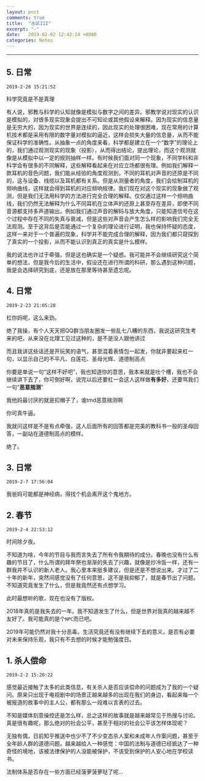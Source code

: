 ```yaml
---
layout: post
comments: true
title:  "水区III"
excerpt: "-"
date:   2019-02-02 12:42:24 +0000
categories: Notes
---
```


<script type="text/javascript"
  src="https://cdn.mathjax.org/mathjax/latest/MathJax.js?config=TeX-AMS-MML_HTMLorMML">
</script>
---

## 5. 日常

`2019-2-26 15:21:52`

科学究竟是不是真理

有人说，邪教与科学的认知就像是模拟与数字之间的差异。邪教学说对现实的认识是模拟的，对很多现实现象会提出不可知论或其他假设来解释。因为现实的信息量是无穷大的，因为现实的世界是连续的，因此现实的处理很困难，现在常用的计算机技术都是采用有限的数字量对模拟的逼近，这样会损失大量的信息量，从而不能保证科学的准确性。从抽象一点的角度来看，科学都是建立在一个“数字”的理论上的，我们通过观测现实的现象（投影），从而得出结论，提出理论，而这个观测就像是从模拟中以一定的规则抽样一样。有时候我们面对同一个现象，不同学科和非科学会有很多的不同解释，这些解释看起来在对应立场都很有理。例如我们解释一款耳机的音色问题，我们能从经验的角度观测到，不同的耳机对声音的还原是不同的，这与设备、线缆以及耳机都有关系。但是从测量者的角度，我们会绘制耳机的频响曲线，这样就会得到耳机的对应频响规律。我们现在对这个现实的现象做了观测，但是我们无法用科学的方法进行完全合理的解释。仅仅通过这样一个频响曲线，我们仍然无法解释为什么不同耳机在立体声的还原上甚至存在差异，即使不同音源都支持多声道输出。例如我们通过声音的解码与放大角度，只能知道信号在这个过程中存在不同的失真与衰减，但是这些对声音会产生怎么样的影响我们完全无法观测。至于这背后是否能通过一个复杂的理论进行证明，我也保持怀疑的态度，这样一来对于一个普遍的现象，科学并不能完成合理的解释，因为我们都只窥探到了真实的一个投影，从而不能认识到真正的真实是什么模样。

我的说法也许过于牵强，但是这也确实是一个疑惑。我可能并不会继续研究这个简单的想法，但是我今后的生活中，假设还在进行所谓的科研，那么遇到这种问题，我是会选择研究到底，还是放在那里等待甚至遗忘呢。







## 4. 日常

`2019-2-23 21:05:28`

杠你妈呢，这么来劲。

绝了我操，有个人天天把QQ群当朋友圈发一些乱七八糟的东西，我说这研究生考来的吧，从来没在北理工见过这种的，是不是没人跟他讲过

而且我讲这些话还是开玩笑的语气，甚至混着表情包一起发，你就非要起来杠一句，以显示自己的不平凡、白莲花、圣母光辉、道德制高点

你要是单说一句“这样不好吧”，我也知道你的意思，我本来就是吐个槽，我也不会继续讲下去了，你可倒好啊，说完以后还要杠一会这人这样做**有多好**，还要骂我们一句“**恶意揣测**”

我他妈最讨厌的就是扣帽子了，谁tmd恶意揣测啊

你可真牛逼。

我就问这样是不是有点牵强，这人后面所有的回答都是完美的教科书一般的圣母回答，一副站在道德制高点的模样。

绝了。



## 3. 日常

`2019-2-7 17:56:04`

我爸妈可能都是神经病，得找个机会离开这个鬼地方。





## 2. 春节

`2019-2-4 22:53:12`

时间除夕夜。

不知道为啥，今年的节目与我而言失去了所有令我期待的成分。春晚也没有什么有趣的节目了，什么所谓的拜年祭也渐渐的失去了兴趣，就像是炒冷饭一样，还有一群我并不认识的新人老人。我心里本来挺多建议，但是还是不想说出来。才过了二十年的新年，突然间感觉没有了任何意思，这不是我抑郁了，就是春节出了问题。不知道究竟发生了什么，但是我竟然还有点想学习。

此时最想听的歌，现在也没有了版权。

2018年真的是我失去的一年。我不知道发生了什么，但是世界对我真的越来越不友好了。我可能真的是个`NPC`而已吧。

2019年可能仍然对我十分恶毒。生活究竟还有没有继续下去的意义，是否有必要对未来保持乐观，我只有不去想的时候才能勉强度日。



## 1. 杀人偿命

`2019-2-2 15:20:22`

感觉最近接触了太多的此类信息，有关杀人是否应该偿命的问题成为了我的一个疑问。原来只出现于电视剧中的场景正越来越多的出现在我们的身边，看起来每一个被报道的故事中的主人公，都有那么一段难以言表的过去。

不知是媒体刻意操控还是怎么样，总之这样的故事就是越来越常见于热搜与讨论。真是很有趣呢，那么绝对的社会公平，甚至于相对的社会公平该怎样体现呢？

无独有偶，日前知乎推送中也少不了不少变态杀人案和未成年人作案问题，甚至于全年龄人群的道德问题。越来越给人一种感觉：中国的法制与道德已经抵达了一种奇怪的境地，该被法律保护的人没能被保护，不该受到保护的人安心地在学校读书。

法制体系是否存在一些方面已经菠萝菠萝哒了呢...